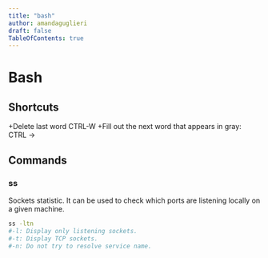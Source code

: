 ```yaml
---
title: "bash"
author: amandaguglieri
draft: false
TableOfContents: true
---
```


# Bash

## Shortcuts

+Delete last word CTRL-W
+Fill out the next word that appears in gray: CTRL ->

## Commands

### ss
Sockets statistic. It can be used to check which ports are listening locally on a given machine.

```bash
ss -ltn
#-l: Display only listening sockets.
#-t: Display TCP sockets.
#-n: Do not try to resolve service name.
```

